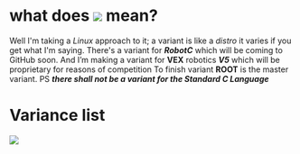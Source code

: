 # what does <a href="./variance.md"><img src="https://img.shields.io/badge/Variant-ROOT-important"></a> mean?

Well I'm taking a *Linux* approach to it; a variant is like a *distro* it varies if you get what I'm saying. 
There's a variant for ***RobotC*** which will be coming to GitHub soon. 
And I’m making a variant for **VEX** robotics ***V5*** which will be proprietary for reasons of competition To finish variant **ROOT** is the master variant.
PS ***there shall not be a variant for the Standard C Language*** 

# Variance list
<p align="left">
<a href="https://github.com/tetex7/x46_LIB"><img src="https://img.shields.io/badge/Variant-C%23-important" /a>
</p>
